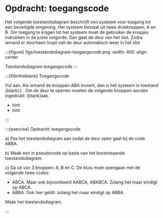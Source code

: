 # Opdracht: toegangscode

Het volgende toestandsdiagram beschrijft een systeem voor toegang tot een beveiligde omgeving. Het systeem bestaat uit twee drukknoppen, A en B. Om toegang te krijgen tot het systeem moet de gebruiker de knopjes indrukken in de juiste volgorde. Dan gaat de deur van het slot. Zodra iemand er doorheen loopt valt de deur automatisch weer in het slot

:::{figure} figs/toestandsdiagram-toegangscode.png
:width: 400
:align: center

Toestandsdiagram toegangscode
:::

:::{fillintheblank} Toegangscode

Vul aan. Als iemand de knoppen ABA invoert, dan is het systeem in toestand {blank}`2` . Om de deur te openen moeten de volgende knoppen worden ingedrukt: {blank}`AAB`.

* hint
* hint

:::

:::{exercise} Opdracht: toegangscode

a) Pas het toestandsdiagram aan zodat de deur open gaat bij de code ABBA.

b) Maak een in pseudocode op basis van het bovenstaande toestandsdiagram.

c) Ga uit van 3 knoppen: A, B en C. De kluis moet opengaan met de volgende twee codes:

* ABCA. Maar ook bijvoorbeeld AABCA, ABABCA. Zolang het maar eindigt op ABCA.
* ABBA. Ook hier geldt: zolang het maar eindigt op ABBA.

Maak het toestandsdiagram.

:::
